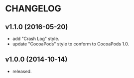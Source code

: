 
CHANGELOG
======================

v1.1.0 (2016-05-20)
----------------------

- add "Crash Log" style.
- update "CocoaPods" style to conform to CocoaPods 1.0.


v1.0.0 (2014-10-14)
----------------------

- released.
